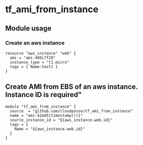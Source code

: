 # tf_ami_from_instance

## Module usage

### Create an aws instance
```
resource "aws_instance" "web" {
  ami = "ami-408c7f28"
  instance_type = "t1.micro"
  tags = { Name:test1 }
}
```

## Create AMI from EBS of an aws instance. Instance ID is required"
```
module "tf_ami_from_instance" {
  source  = "github.com/cloudposse/tf_ami_from_instance"
  name = "ami-${md5(timestamp())}"
  source_instance_id = "${aws_instance.web.id}"
  tags = {
    Name = "${aws_instance.web.id}"
  }
}
```
